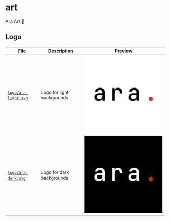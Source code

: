 # art

Ara Art 🎨

## Logo

| File | Description | Preview |
| --- | --- | --- |
| [`logo/ara-light.svg`](./logo/ara-light.svg) | Logo for light backgrounds | ![](./logo/ara-light-preview.png) |
| [`logo/ara-dark.svg`](./logo/ara-dark.svg) | Logo for dark backgrounds | ![](./logo/ara-dark-preview.png) |
